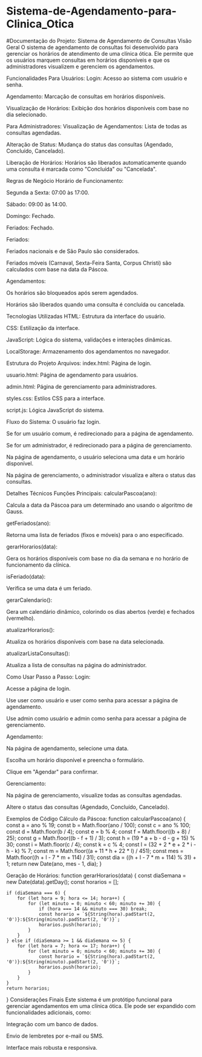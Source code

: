 # Sistema-de-Agendamento-para-Clinica_Otica
#Documentação do Projeto: Sistema de Agendamento de Consultas
Visão Geral
O sistema de agendamento de consultas foi desenvolvido para gerenciar os horários de atendimento de uma clínica ótica. Ele permite que os usuários marquem consultas em horários disponíveis e que os administradores visualizem e gerenciem os agendamentos.

Funcionalidades
Para Usuários:
Login: Acesso ao sistema com usuário e senha.

Agendamento: Marcação de consultas em horários disponíveis.

Visualização de Horários: Exibição dos horários disponíveis com base no dia selecionado.

Para Administradores:
Visualização de Agendamentos: Lista de todas as consultas agendadas.

Alteração de Status: Mudança do status das consultas (Agendado, Concluído, Cancelado).

Liberação de Horários: Horários são liberados automaticamente quando uma consulta é marcada como "Concluída" ou "Cancelada".

Regras de Negócio
Horário de Funcionamento:

Segunda a Sexta: 07:00 às 17:00.

Sábado: 09:00 às 14:00.

Domingo: Fechado.

Feriados: Fechado.

Feriados:

Feriados nacionais e de São Paulo são considerados.

Feriados móveis (Carnaval, Sexta-Feira Santa, Corpus Christi) são calculados com base na data da Páscoa.

Agendamentos:

Os horários são bloqueados após serem agendados.

Horários são liberados quando uma consulta é concluída ou cancelada.

Tecnologias Utilizadas
HTML: Estrutura da interface do usuário.

CSS: Estilização da interface.

JavaScript: Lógica do sistema, validações e interações dinâmicas.

LocalStorage: Armazenamento dos agendamentos no navegador.

Estrutura do Projeto
Arquivos:
index.html: Página de login.

usuario.html: Página de agendamento para usuários.

admin.html: Página de gerenciamento para administradores.

styles.css: Estilos CSS para a interface.

script.js: Lógica JavaScript do sistema.

Fluxo do Sistema:
O usuário faz login.

Se for um usuário comum, é redirecionado para a página de agendamento.

Se for um administrador, é redirecionado para a página de gerenciamento.

Na página de agendamento, o usuário seleciona uma data e um horário disponível.

Na página de gerenciamento, o administrador visualiza e altera o status das consultas.

Detalhes Técnicos
Funções Principais:
calcularPascoa(ano):

Calcula a data da Páscoa para um determinado ano usando o algoritmo de Gauss.

getFeriados(ano):

Retorna uma lista de feriados (fixos e móveis) para o ano especificado.

gerarHorarios(data):

Gera os horários disponíveis com base no dia da semana e no horário de funcionamento da clínica.

isFeriado(data):

Verifica se uma data é um feriado.

gerarCalendario():

Gera um calendário dinâmico, colorindo os dias abertos (verde) e fechados (vermelho).

atualizarHorarios():

Atualiza os horários disponíveis com base na data selecionada.

atualizarListaConsultas():

Atualiza a lista de consultas na página do administrador.

Como Usar
Passo a Passo:
Login:

Acesse a página de login.

Use user como usuário e user como senha para acessar a página de agendamento.

Use admin como usuário e admin como senha para acessar a página de gerenciamento.

Agendamento:

Na página de agendamento, selecione uma data.

Escolha um horário disponível e preencha o formulário.

Clique em "Agendar" para confirmar.

Gerenciamento:

Na página de gerenciamento, visualize todas as consultas agendadas.

Altere o status das consultas (Agendado, Concluído, Cancelado).

Exemplos de Código
Cálculo da Páscoa:
function calcularPascoa(ano) {
    const a = ano % 19;
    const b = Math.floor(ano / 100);
    const c = ano % 100;
    const d = Math.floor(b / 4);
    const e = b % 4;
    const f = Math.floor((b + 8) / 25);
    const g = Math.floor((b - f + 1) / 3);
    const h = (19 * a + b - d - g + 15) % 30;
    const i = Math.floor(c / 4);
    const k = c % 4;
    const l = (32 + 2 * e + 2 * i - h - k) % 7;
    const m = Math.floor((a + 11 * h + 22 * l) / 451);
    const mes = Math.floor((h + l - 7 * m + 114) / 31);
    const dia = ((h + l - 7 * m + 114) % 31) + 1;
    return new Date(ano, mes - 1, dia);
}

Geração de Horários:
function gerarHorarios(data) {
    const diaSemana = new Date(data).getDay();
    const horarios = [];

    if (diaSemana === 6) {
        for (let hora = 9; hora <= 14; hora++) {
            for (let minuto = 0; minuto < 60; minuto += 30) {
                if (hora === 14 && minuto === 30) break;
                const horario = `${String(hora).padStart(2, '0')}:${String(minuto).padStart(2, '0')}`;
                horarios.push(horario);
            }
        }
    } else if (diaSemana >= 1 && diaSemana <= 5) {
        for (let hora = 7; hora <= 17; hora++) {
            for (let minuto = 0; minuto < 60; minuto += 30) {
                const horario = `${String(hora).padStart(2, '0')}:${String(minuto).padStart(2, '0')}`;
                horarios.push(horario);
            }
        }
    }
    return horarios;
}
Considerações Finais
Este sistema é um protótipo funcional para gerenciar agendamentos em uma clínica ótica. Ele pode ser expandido com funcionalidades adicionais, como:

Integração com um banco de dados.

Envio de lembretes por e-mail ou SMS.

Interface mais robusta e responsiva.
